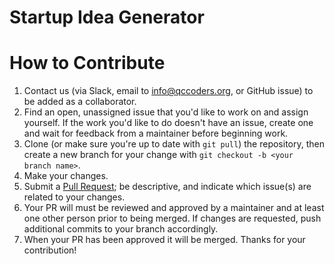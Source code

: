 # Startup Idea Generator

# How to Contribute

1. Contact us (via Slack, email to info@qccoders.org, or GitHub issue) to be added as a collaborator.
2. Find an open, unassigned issue that you'd like to work on and assign yourself.  If the work you'd like to do doesn't have an issue, create one and wait for feedback from a maintainer before beginning work.
3. Clone (or make sure you're up to date with `git pull`) the repository, then create a new branch for your change with `git checkout -b <your branch name>`.
4. Make your changes.
5. Submit a [Pull Request](https://services.github.com/on-demand/github-cli/open-pull-request-github); be descriptive, and indicate which issue(s) are related to your changes.
6. Your PR will must be reviewed and approved by a maintainer and at least one other person prior to being merged. If changes are requested, push additional commits to your branch accordingly.
7. When your PR has been approved it will be merged.  Thanks for your contribution!

